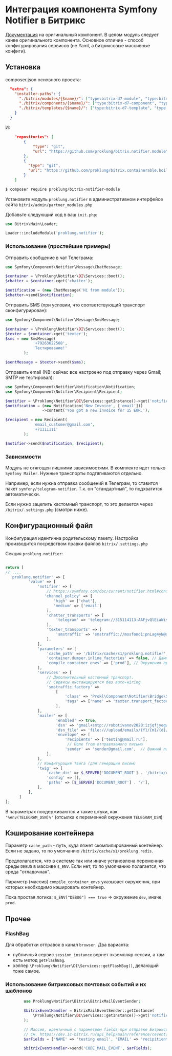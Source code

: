 # Интеграция компонента Symfony Notifier в Битрикс

[Документация](https://symfony.com/doc/current/notifier.html) на оригинальный компонент. 
В целом модуль следует канве оригинального компонента. Основное отличие - способ конфигурирования сервисов
 (не Yaml, а битриксовые массивные конфиги).

## Установка

composer.json основного проекта:

```json
  "extra": {
    "installer-paths": {
      "./bitrix/modules/{$name}/": ["type:bitrix-d7-module", "type:bitrix-module"],
      "./bitrix/components/{$name}/": ["type:bitrix-d7-component", "type:bitrix-component"],
      "./bitrix/templates/{$name}/": ["type:bitrix-d7-template", "type:bitrix-theme"]
    }
  }
```

И:

```json
    "repositories": [
        {
            "type": "git",
            "url": "https://github.com/proklung/bitrix.notifier.module"
        },
        {
          "type": "git",
          "url": "https://github.com/proklung/bitrix.containerable.boilerplate"
        }
    ]
```

```bash
$ composer require proklung/bitrix-notifier-module
```

Установите модуль `proklung.notifier` в административном интерфейсе сайта `bitrix/admin/partner_modules.php`

Добавьте следующий код в ваш `init.php`:

```php
use Bitrix\Main\Loader;

Loader::includeModule('proklung.notifier');

```
### Использование (простейшие примеры)

Отправить сообщение в чат Телеграма:

```php
use Symfony\Component\Notifier\Message\ChatMessage;

$container = \Proklung\Notifier\DI\Services::boot();
$chatter = $container->get('chatter');

$notification = (new ChatMessage('Hi from module'));
$chatter->send($notification);
```

Отправить SMS (при условии, что соответствующий транспорт сконфигурирован):

```php
use Symfony\Component\Notifier\Message\SmsMessage;

$container = \Proklung\Notifier\DI\Services::boot();
$texter = $container->get('texter');
$sms = new SmsMessage(
            '+79263622508',
            'Тестирование!'
        );

$sentMessage = $texter->send($sms);
```

Отправить email (NB: сейчас все настроено под отправку через Gmail; SMTP не тестировал):

```php
use Symfony\Component\Notifier\Notification\Notification;
use Symfony\Component\Notifier\Recipient\Recipient;

$notifier = \Proklung\Notifier\DI\Services::getInstance()->get('notifier');
$notification = (new Notification('New Invoice', ['email']))
                ->content('You got a new invoice for 15 EUR.');

$recipient = new Recipient(
            'email_customer@gmail.com',
            '+71111111'
        );

$notifier->send($notification, $recipient);
```

### Зависимости

Модуль не отягощен лишними зависимостями. В комплекте идет только `Symfony Mailer`. Нужные транспорты подтягиваются
отдельно.

Например, если нужна отправка сообщений в Телеграм, то ставится пакет `symfony/telegram-notifier`. Т.к. он "стандартный",
то подхватится автоматически.

Если нужно зацепить кастомный транспорт, то это делается через `/bitrix/.settings.php` (смотри ниже). 

## Конфигурационный файл

Конфигурация идентична родительскому пакету. Настройка производится посредством правки файлов `bitrix/.settings.php`

Секция `proklung.notifier`:

```php

return [
// ....
  'proklung.notifier' => [
          'value' => [
              'notifier' => [
                  // https://symfony.com/doc/current/notifier.html#configuring-channel-policies
                 'channel_policy' => [
                     'high' => ['chat'],
                     'medium' => ['email']
                  ],
                  'chatter_transports' => [
                      'telegram' => 'telegram://315114113:AAFjvQlEiaWisZsav_YQfwmhEIIP9PFw3Ss@default?channel=-1001595706876',
                  ],
                  'texter_transports' => [
                      'smstraffic' => 'smstraffic://mosfond1:pnLag4yN@default?from=MFC',
                  ],
              ],
              'parameters' => [
                  'cache_path' => '/bitrix/cache/s1/proklung.notifier', // Путь к закешированному контейнеру
                  'container.dumper.inline_factories' => false, // Дампить контейнер как одиночные файлы
                  'compile_container_envs' => ['prod'], // Окружения при которых компилировать контейнер
              ],
              'services' => [
                  // Дополнительный кастомный транспорт.
                  // Сервисы инстанцируются без auto-wiring
                  'smstraffic.factory' =>
                      [
                          'class' => 'Prokl\Component\Notifier\Bridge\SmsTraffic\SmsTrafficTransportFactory',
                          'tags' => ['name' => 'texter.transport_factory'],
                      ],
              ],
              'mailer' => [
                      'enabled' => true,
                      'dsn' => 'gmail+smtp://robotivanov2020:izjqfjyegwmznrtb@default',
                      'dsn_file' => 'file:///upload/emails/{Y}/{m}/{d}/@hash.eml',
                      'envelope' => [
                          'recipients' => ['testing@mail.ru'],
                           // Поле from отправляемого письма 
                          'sender' => 'sender@gmail.com',  // Важный параметр, если иметь дело с почтой.
                  ],
              ],
              // Конфигурация Твига (для генерации писем)  
              'twig' => [
                  'cache_dir' => $_SERVER['DOCUMENT_ROOT'] . '/bitrix/cache/twig',
                  'config' => [],
                  'paths' => [$_SERVER['DOCUMENT_ROOT'] . '/'],
              ],
          ],
      ]
];
```

В параметрах поодерживаются и такие штуки, как `'%env(TELEGRAM_DSN)%'` (отсылка к переменной окружения `TELEGRAM_DSN`)

## Кэширование контейнера

Параметр `cache_path` - путь, куда ляжет скомпилированный контейнер. Если не задано, то по умолчанию `/bitrix/cache/s1/proklung.redis`.

Предполагается, что в системе так или иначе установлена переменная среды `DEBUG` в массиве `$_ENV`. Если нет, то по умолчанию
 полагается, что среда "отладочная".
 
Параметр (массив) `compile_container_envs` указывает окружения, при которых необходимо кэшировать контейнер.

Пока простая логика: `$_ENV["DEBUG"] === true` => окружение `dev`, иначе `prod`. 

## Прочее

### FlashBag

Для обработки отправок в канал `browser`. Два варианта:

- публичный сервис `session_instance` вернет экземпляр сессии, а там есть метод `getFlashBag`.
- хэлпер `\Proklung\Notifier\DI\Services::getFlashBag()`, делающий тоже самое.

### Использование битриксовых почтовых событий и их шаблонов

```php
        use Proklung\Notifier\Bitrix\BitrixMailEventSender;

        $bitrixEventHandler = BitrixMailEventSender::getInstance(
            \Proklung\Notifier\DI\Services::getInstance()->get('notifier')
        );

        // Массив, идентичный с параметром fields при отправке Битриксом сообщений
        // См. https://dev.1c-bitrix.ru/api_help/main/reference/cevent/send.php 
        $arFields = ['NAME' => 'testing email', 'EMAIL' => 'recipitient@gmail.com'];

        $bitrixEventHandler->send('CODE_MAIL_EVENT', $arFields);
```